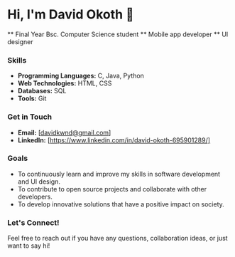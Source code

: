 # Hi, I'm David Okoth 👋

** Final Year Bsc. Computer Science student
** Mobile app developer
** UI designer


### Skills

- **Programming Languages:** C, Java, Python
- **Web Technologies:** HTML, CSS
- **Databases:** SQL
- **Tools:** Git



### Get in Touch

- **Email:** [davidkwnd@gmail.com]
- **LinkedIn:** [https://www.linkedin.com/in/david-okoth-695901289/]

### Goals

- To continuously learn and improve my skills in software development and UI design.
- To contribute to open source projects and collaborate with other developers.
- To develop innovative solutions that have a positive impact on society.

### Let's Connect!

Feel free to reach out if you have any questions, collaboration ideas, or just want to say hi!
